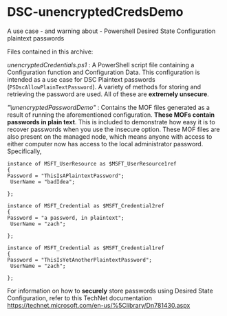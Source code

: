 # DSC-unencryptedCredsDemo
A use case - and warning about - Powershell Desired State Configuration plaintext passwords

Files contained in this archive:

*unencryptedCredentials.ps1* : A PowerShell script file containing a Configuration function and Configuration Data.
This configuration is intended as a use case for DSC Plaintext passwords (`PSDscAllowPlainTextPassword`). A variety of methods for storing and retrieving the password are used. All of these are **extremely unsecure**.

*"\unencryptedPasswordDemo"* : Contains the MOF files generated as a result of running the aforementioned configuration. **These MOFs contain passwords in plain text**. This is included to demonstrate how easy it is to recover passwords when you use the insecure option. These MOF files are also present on the managed node, which means anyone with access to either computer now has access to the local administrator password.
Specifically,
```
instance of MSFT_UserResource as $MSFT_UserResource1ref
{
Password = "ThisIsAPlaintextPassword";
 UserName = "badIdea";

};

instance of MSFT_Credential as $MSFT_Credential2ref
{
Password = "a password, in plaintext";
 UserName = "zach";

};

instance of MSFT_Credential as $MSFT_Credential1ref
{
Password = "ThisIsYetAnotherPlaintextPassword";
 UserName = "zach";

};
```


For information on how to **securely** store passwords using Desired State Configuration, refer to this TechNet documentation https://technet.microsoft.com/en-us/%5Clibrary/Dn781430.aspx

